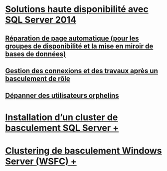# [Solutions haute disponibilité avec SQL Server 2014](high-availability-solutions-sql-server.md)
## [Réparation de page automatique (pour les groupes de disponibilité et la mise en miroir de bases de données)](automatic-page-repair-availability-groups-database-mirroring.md)
## [Gestion des connexions et des travaux après un basculement de rôle](management-of-logins-and-jobs-after-role-switching-sql-server.md)
## [Dépanner des utilisateurs orphelins](troubleshoot-orphaned-users-sql-server.md)

# [Installation d’un cluster de basculement SQL Server +](install/sql-server-failover-cluster-installation.md)
# [Clustering de basculement Windows Server (WSFC) +](windows/windows-server-failover-clustering-wsfc-with-sql-server.md)
